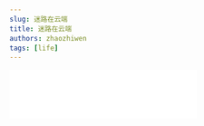 ```yaml
---
slug: 迷路在云端
title: 迷路在云端
authors: zhaozhiwen
tags: [life]
---
```

<iframe
  frameborder="no"
  border="0"
  marginwidth="0"
  marginheight="0"
  width="330"
  height="86"
  src="//music.163.com/outchain/player?type=2&id=499465978&auto=0&height=66"
  style={{ display: 'block', margin: '0 auto' }}
/>

<center>"昨晚我躺在床上一直无法入眠，所以我开始想婚礼，想仪式，想到我们要买房子，共同生活，生一个又一个的孩子，圣诞节，感恩节，春节，带孩子看橄榄球比赛，转眼孩子们毕业了，他们找到工作，然后结婚，我成了祖父，接着就退休了，开始脱发、发福，再然后就像你想到的，我就死了。我忍不住这么想，一切的意义是什么？生活的意义在哪里？"</center>

<center>"意义吗？"</center>

<center>"是呀，我到底在做什么呢？"</center>

<!-- truncate -->

作为裁员专家，Ryan每次裁员时当然总是得心应手，因为Ryan内心清楚地知道所谓裁员工作的要领所在。

裁员工作的核心是什么？是帮助刚刚被解雇的人面对再次求职的难关？是减少被诉讼的几率？

是也不是，在Ryan心中，这些只不过是对外所宣称而已，实际上，这份工作的本质是缓解人们的痛苦，"普渡那些受伤的灵魂渡过恐惧之河直到希望的光芒隐约可见"。

是的，是"然后停下船，推他们下水自己游过去"。

裁员专家这份工作在我眼里是一种新奇（至少我是第一次听说）、更是一种对Ryan安排精巧的职业，在我看来，这份职业不仅很好的塑造并且解释了长此以往Ryan的人格和世界，在某种程度上更是对Ryan的一针麻醉剂和强心针。

从Ryan的角度来看，Ryan虽然也是资本主义世界中受雇于人的"卑微打工人"，但是本身职业就是解雇他人这一点的特殊性在某种程度上掩盖或者反转了Ryan的身份，从Ryan的推荐信中，我们是可以知道，Ryan在其大半个职业生涯中可以说是解雇了无数的人，而这些人被解雇者的身份在与Ryan的对比中似乎形成了极大的反差。

谈判桌的一边是Ryan，一个在公司被器重、能力出色的"老员工"，一个人到中年依然没有结婚买房有着富足金钱的"钻石王老五"，一个在旅程中时常有着艳遇追逐着所谓的"1000万英里"飞行里程勋章的"梦想男孩"，一个在各地进行"背包"演讲，向人们鼓吹"逃避责任"及时行乐的"精神导师"。

而另一边呢？他们是谁呢？是因为被解雇失去收入来源而付不起房贷的人们，是失去收入来源而无法面对家人的人们，是付出了整个青春现在早已垂垂老矣的老年人。

无论被解雇的一方是何种背景，Ryan似乎看起来总是站在人生胜利天平的一方，而对面那些人不过是经受挫折一些失败者罢了。

Ryan是真的相信自己的每一次演讲吗？是的，他是真的相信，每一次的演讲当他拿出自己的背包，说出自己的背包理论的时候，他自己和台下的人们都是在全然接受这个理论。在Ryan的人生中，始终贯穿着一种名为"轻"的人生价值观，这份"轻"就体现在最少程度的去考虑自己的家人，对于家人，Ryan几乎是一个不存在的家人，这份"轻"就体现在Ryan在和公司新人谈及婚姻和爱情时表现出的轻蔑和嘲笑，这份"轻"就体现在面对被裁员的众生所烦恼的房子、家庭、生存等难以生存的问题，Ryan可以在安抚他人的同时不存在这些问题保有内心最大的安全感。

也许这样的人生可以一直持续下去，已经这样安然度过了人生四五十个年头，难道还差剩下来的一二十年吗？可是Natalie和Alex毁了这一切，前者是公司的裁员新人，而后者是Ryan的艳遇对象。

为了男友，Natalie选择了Ryan这家裁员公司，选择了并不是最好的那一份offer，于是Natalie失恋后，发现自己所一直追求的全部幻灭，Natalie充满着失望、愤怒。于是当Natalie和Ryan共同站在海边时，Natalie看着Ryan，嘶吼和质问到为什么Ryan可以做到对和Alex的关系毫不在乎，并且告诉Ryan他的荒谬世界观的本质不过是在"逃避和放纵自己"，而他所谓的"独身和修行"不过是一种自我隔断于世界的借口罢了。于是在被一个二十来岁的女生教训一通后，Ryan只能无言而又尴尬的站在码头上，嘴里想辩驳些什么可是又说不出话。

在那一刻，我会认为，Ryan第一次意识到了自己的"迷路状态"，Ryan的世界观在和Natalie的争吵中发生了巨大的改变。于是也才有了文章头面对妹妹的结婚对象的灵魂追问，Ryan说出了自己曾经从不相信的话语，承认了自己的孤独，凸显出婚姻和陪伴的重要意义。

当然，电影的结局是悲惨的，当Ryan抛弃了自己过去的价值观，认为发现人生真谛，去到Alex家中时却意外的发现对方是一个有着家庭只把Ryan当作生活插曲的人罢了。于是，在黯然离开的同时，Ryan又踏上云端旅程，更多了一份迷茫与孤独。

写到这里，我突然联想到村上春树《没有女人的男人们》这部短篇小说集，这部电影的气质和苦咖啡式的结局颇有村上小说的调性，放进去应该不会过于突兀。不同的一点可能就在于这部电影的内核多多少少还是包含着些许温情以及所谓的美国"正能量"。

![020](./assets/020.jpg)

![021](./assets/021.jpg)